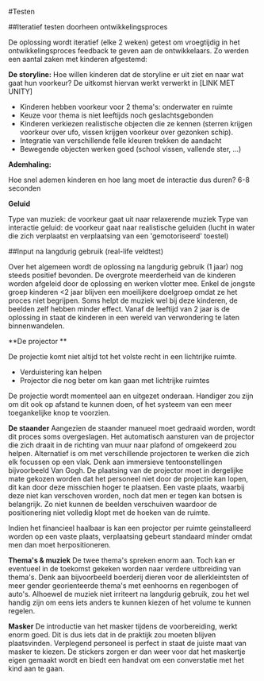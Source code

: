 #Testen

##Iteratief testen doorheen ontwikkelingsproces

De oplossing wordt iteratief (elke 2 weken) getest om vroegtijdig in het ontwikkelingsproces feedback te geven aan de ontwikkelaars. Zo werden een aantal zaken met kinderen afgestemd: 

**De storyline:** Hoe willen kinderen dat de storyline er uit ziet en naar wat gaat hun voorkeur? De uitkomst hiervan werkt verwerkt in [LINK MET UNITY]

*  Kinderen hebben voorkeur voor 2 thema's: onderwater en ruimte
*  Keuze voor thema is niet leeftijds noch geslachtsgebonden
*  Kinderen verkiezen realistische objecten die ze kennen (sterren krijgen voorkeur over ufo, vissen krijgen voorkeur over gezonken schip). 
*  Integratie van verschillende felle kleuren trekken de aandacht 
*  Bewegende objecten werken goed (school vissen, vallende ster, ...)

**Ademhaling:** 

Hoe snel ademen kinderen en hoe lang moet de interactie dus duren? 6-8 seconden 

**Geluid**

Type van muziek: de voorkeur gaat uit naar relaxerende muziek
Type van interactie geluid: de voorkeur gaat naar realistische geluiden (lucht in water die zich verplaatst en verplaatsing van een 'gemotoriseerd' toestel)

##Input na langdurig gebruik (real-life veldtest)

Over het algemeen wordt de oplossing na langdurig gebruik (1 jaar) nog steeds positief bevonden. 
De overgrote meerderheid van de kinderen worden afgeleid door de oplossing en werken vlotter mee. 
Enkel de jongste groep kinderen <2 jaar blijven een moeilijkere doelgroep omdat ze het proces niet begrijpen. Soms helpt de muziek wel bij deze kinderen, de beelden zelf hebben minder effect. Vanaf de leeftijd van 2 jaar is de oplossing in staat de kinderen in een wereld van verwondering te laten binnenwandelen. 

**De projector **

De projectie komt niet altijd tot het volste recht in een lichtrijke ruimte. 

* Verduistering kan helpen
* Projector die nog beter om kan gaan met lichtrijke ruimtes

De projectie wordt momenteel aan en uitgezet onderaan. Handiger zou zijn om dit ook op afstand te kunnen doen, of het systeem van een meer toegankelijke knop te voorzien. 

**De staander**
Aangezien de staander manueel moet gedraaid worden, wordt dit proces soms overgeslagen. Het automatisch aansturen van de projector die zich draait in de richting van muur naar plafond of omgekeerd zou helpen. 
Alternatief is om met verschillende projectoren te werken die zich elk focussen op een vlak. Denk aan immersieve tentoonstellingen bijvoorbeeld Van Gogh. 
De plaatsing van de projector moet in dergelijke mate gekozen worden dat het personeel niet door de projectie kan lopen, dit kan door deze misschien hoger te plaatsen. 
Een vaste plaats, waarbij deze niet kan verschoven worden, noch dat men er tegen kan botsen is belangrijk. Zo niet kunnen de beelden verschuiven waardoor de positionering niet volledig klopt met de hoeken van de ruimte.  


Indien het financieel haalbaar is kan een projector per ruimte geinstalleerd worden op een vaste plaats, verplaatsing gebeurt standaard minder omdat men dan moet herpositioneren. 

**Thema's & muziek**
De twee thema's spreken enorm aan. Toch kan er eventueel in de toekomst gekeken worden naar verdere uitbreiding van thema's. Denk aan bijvoorbeeld boerderij dieren voor de allerkleintsten of meer gender georienteerde thema's met eenhoorns en regenbogen of auto's. 
Alhoewel de muziek niet irriteert na langdurig gebruik, zou het wel handig zijn om eens iets anders te kunnen kiezen of het volume te kunnen regelen. 

**Masker**
De introductie van het masker tijdens de voorbereiding, werkt enorm goed. Dit is dus iets dat in de praktijk zou moeten blijven plaatsvinden. 
Verplegend personeel is perfect in staat de juiste maat van masker te kiezen. De stickers zorgen er dan weer voor dat het maskertje eigen gemaakt wordt en biedt een handvat om een converstatie met het kind aan te gaan. 